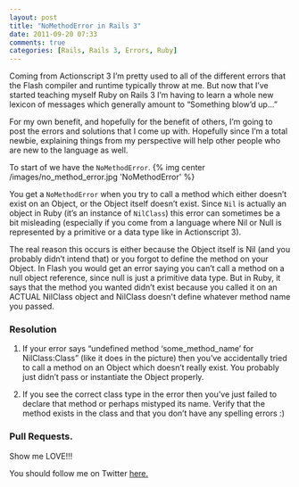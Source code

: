 ```yaml
---
layout: post
title: "NoMethodError in Rails 3"
date: 2011-09-20 07:33
comments: true
categories: [Rails, Rails 3, Errors, Ruby]
---
```


Coming from Actionscript 3 I’m pretty used to all of the different errors that the Flash compiler and runtime typically throw at me. But now that I’ve started teaching myself Ruby on Rails 3 I’m having to learn a whole new lexicon of messages which generally amount to “Something blow’d up...”

For my own benefit, and hopefully for the benefit of others, I’m going to post the errors and solutions that I come up with. Hopefully since I’m a total newbie, explaining things from my perspective will help other people who are new to the language as well.

<!--more-->

To start of we have the `NoMethodError`.
{% img center /images/no_method_error.jpg 'NoMethodError' %}

You get a `NoMethodError` when you try to call a method which either doesn’t exist on an Object, or the Object itself doesn’t exist. Since `Nil` is actually an object in Ruby (it’s an instance of `NilClass`) this error can sometimes be a bit misleading (especially if you come from a language where Nil or Null is represented by a primitive or a data type like in Actionscript 3).

The real reason this occurs is either because the Object itself is Nil (and you probably didn’t intend that) or you forgot to define the method on your Object. In Flash you would get an error saying you can’t call a method on a null object reference, since null is just a primitive data type. But in Ruby, it says that the method you wanted didn’t exist because you called it on an ACTUAL NilClass object and NilClass doesn't define whatever method name you passed.

### Resolution

1. If your error says “undefined method ‘some_method_name’ for NilClass:Class” (like it does in the picture) then you’ve accidentally tried to call a method on an Object which doesn’t really exist. You probably just didn’t pass or instantiate the Object properly.

2. If you see the correct class type in the error then you’ve just failed to declare that method or perhaps mistyped its name. Verify that the method exists in the class and that you don’t have any spelling errors :)

### Pull Requests.

Show me LOVE!!!

You should follow me on Twitter [here.](http://twitter.com/rob_dodson)
